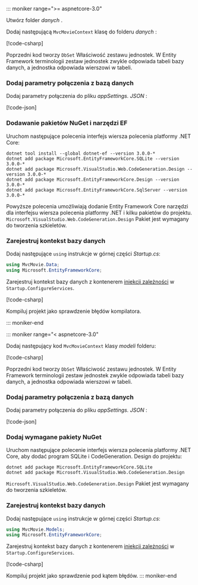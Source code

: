 ::: moniker range=">= aspnetcore-3.0"

<a name="dc"></a>

Utwórz folder *danych* .

Dodaj następującą `MvcMovieContext` klasę do folderu *danych* :  

[!code-csharp[](~/tutorials/first-mvc-app/start-mvc/sample/MvcMovie3/zDocOnly/MvcMovieContext.cs?name=snippet)]

Poprzedni kod tworzy `DbSet` Właściwość zestawu jednostek. W Entity Framework terminologii zestaw jednostek zwykle odpowiada tabeli bazy danych, a jednostka odpowiada wierszowi w tabeli.

<a name="cs"></a>

### <a name="add-a-database-connection-string"></a>Dodaj parametry połączenia z bazą danych

Dodaj parametry połączenia do pliku *appSettings. JSON* :

[!code-json[](~/tutorials/first-mvc-app/start-mvc/sample/MvcMovie3/appsettings_SQLite.json?highlight=10-12)]

### <a name="add-nuget-packages-and-ef-tools"></a>Dodawanie pakietów NuGet i narzędzi EF

Uruchom następujące polecenia interfejs wiersza polecenia platformy .NET Core:

```dotnetcli
dotnet tool install --global dotnet-ef --version 3.0.0-*
dotnet add package Microsoft.EntityFrameworkCore.SQLite --version 3.0.0-*
dotnet add package Microsoft.VisualStudio.Web.CodeGeneration.Design --version 3.0.0-*
dotnet add package Microsoft.EntityFrameworkCore.Design --version 3.0.0-*
dotnet add package Microsoft.EntityFrameworkCore.SqlServer --version 3.0.0-*
```

Powyższe polecenia umożliwiają dodanie Entity Framework Core narzędzi dla interfejsu wiersza polecenia platformy .NET i kilku pakietów do projektu. `Microsoft.VisualStudio.Web.CodeGeneration.Design` Pakiet jest wymagany do tworzenia szkieletów.

<a name="reg"></a>

### <a name="register-the-database-context"></a>Zarejestruj kontekst bazy danych

Dodaj następujące `using` instrukcje w górnej części *Startup.cs*:

```csharp
using MvcMovie.Data;
using Microsoft.EntityFrameworkCore;
```

Zarejestruj kontekst bazy danych z kontenerem [iniekcji zależności](xref:fundamentals/dependency-injection) w `Startup.ConfigureServices`.

[!code-csharp[](~/tutorials/first-mvc-app/start-mvc/sample/MvcMovie3/Startup.cs?name=snippet_UseSqlite&highlight=6-7)]

Kompiluj projekt jako sprawdzenie błędów kompilatora.

::: moniker-end

::: moniker range="< aspnetcore-3.0"

Dodaj następujący kod `MvcMovieContext` klasy *modeli* folderu:  

[!code-csharp[](~/tutorials/first-mvc-app/start-mvc/sample/MvcMovie22/Data/MvcMovieContext.cs)]

Poprzedni kod tworzy `DbSet` Właściwość zestawu jednostek. W Entity Framework terminologii zestaw jednostek zwykle odpowiada tabeli bazy danych, a jednostka odpowiada wierszowi w tabeli.

<a name="cs"></a>

### <a name="add-a-database-connection-string"></a>Dodaj parametry połączenia z bazą danych

Dodaj parametry połączenia do pliku *appSettings. JSON* :

[!code-json[](~/tutorials/razor-pages/razor-pages-start/sample/RazorPagesMovie/appsettings_SQLite.json?highlight=8-10)]

### <a name="add-required-nuget-packages"></a>Dodaj wymagane pakiety NuGet

Uruchom następujące polecenie interfejs wiersza polecenia platformy .NET Core, aby dodać program SQLite i CodeGeneration. Design do projektu:

```dotnetcli
dotnet add package Microsoft.EntityFrameworkCore.SQLite
dotnet add package Microsoft.VisualStudio.Web.CodeGeneration.Design
```

`Microsoft.VisualStudio.Web.CodeGeneration.Design` Pakiet jest wymagany do tworzenia szkieletów.

<a name="reg"></a>

### <a name="register-the-database-context"></a>Zarejestruj kontekst bazy danych

Dodaj następujące `using` instrukcje w górnej części *Startup.cs*:

```csharp
using MvcMovie.Models;
using Microsoft.EntityFrameworkCore;
```

Zarejestruj kontekst bazy danych z kontenerem [iniekcji zależności](xref:fundamentals/dependency-injection) w `Startup.ConfigureServices`.

[!code-csharp[](~/tutorials/first-mvc-app/start-mvc/sample/MvcMovie22/Startup.cs?name=snippet_UseSqlite&highlight=11-12)]

Kompiluj projekt jako sprawdzenie pod kątem błędów.
::: moniker-end